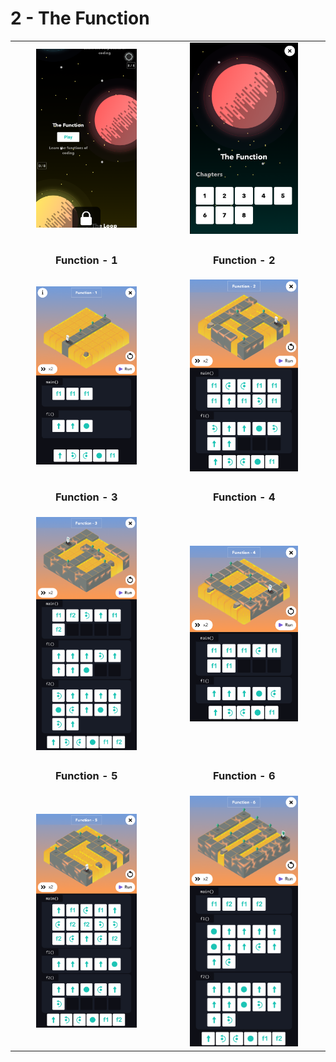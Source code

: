 # 2 - The Function

<table border=0 align="center">
    <tr align="center" valign="middle">
        <td> <img src="the_function.png" alt="the function" width="70%"> </td>
        <td> <img src="02_levels.png" alt="Function All Levels" width="70%"> </td>
    </tr>
    <tr align="center" valign="middle">
        <td> <h3>Function - 1</h3> </td>
        <td> <h3>Function - 2</h3> </td>
    </tr>
    <tr align="center" valign="middle">
        <td> <img src="02_01.png" alt="Function - 1" width="70%"> </td>
        <td> <img src="02_02.png" alt="Function - 2" width="70%"> </td>
    </tr>
    <tr align="center" valign="middle">
        <td> <h3>Function - 3</h3> </td>
        <td> <h3>Function - 4</h3> </td>
    </tr>
    <tr align="center" valign="middle">
        <td> <img src="02_03.png" alt="Function - 3" width="70%"> </td>
        <td> <img src="02_04.png" alt="Function - 4" width="70%"> </td>
    </tr>
    <tr align="center" valign="middle">
        <td> <h3>Function - 5</h3> </td>
        <td> <h3>Function - 6</h3> </td>
    </tr>
    <tr align="center" valign="middle">
        <td> <img src="02_05.png" alt="Function - 5" width="70%"> </td>
        <td> <img src="02_06.png" alt="Function - 6" width="70%"> </td>
    </tr>
</table>
